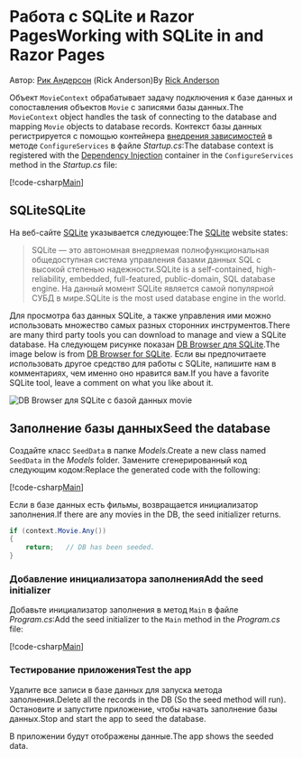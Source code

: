 # <a name="working-with-sqlite-in-and-razor-pages"></a><span data-ttu-id="d6a1e-101">Работа с SQLite и Razor Pages</span><span class="sxs-lookup"><span data-stu-id="d6a1e-101">Working with SQLite in and Razor Pages</span></span>

<span data-ttu-id="d6a1e-102">Автор: [Рик Андерсон](https://twitter.com/RickAndMSFT) (Rick Anderson)</span><span class="sxs-lookup"><span data-stu-id="d6a1e-102">By [Rick Anderson](https://twitter.com/RickAndMSFT)</span></span>

<span data-ttu-id="d6a1e-103">Объект `MovieContext` обрабатывает задачу подключения к базе данных и сопоставления объектов `Movie` с записями базы данных.</span><span class="sxs-lookup"><span data-stu-id="d6a1e-103">The `MovieContext` object handles the task of connecting to the database and mapping `Movie` objects to database records.</span></span> <span data-ttu-id="d6a1e-104">Контекст базы данных регистрируется с помощью контейнера [внедрения зависимостей](xref:fundamentals/dependency-injection) в методе `ConfigureServices` в файле *Startup.cs*:</span><span class="sxs-lookup"><span data-stu-id="d6a1e-104">The database context is registered with the [Dependency Injection](xref:fundamentals/dependency-injection) container in the `ConfigureServices` method in the *Startup.cs* file:</span></span>

[!code-csharp[Main](code/Startup.cs?name=snippet2&highlight=6-8)]

## <a name="sqlite"></a><span data-ttu-id="d6a1e-105">SQLite</span><span class="sxs-lookup"><span data-stu-id="d6a1e-105">SQLite</span></span>

<span data-ttu-id="d6a1e-106">На веб-сайте [SQLite](https://www.sqlite.org/) указывается следующее:</span><span class="sxs-lookup"><span data-stu-id="d6a1e-106">The [SQLite](https://www.sqlite.org/) website states:</span></span>

> <span data-ttu-id="d6a1e-107">SQLite — это автономная внедряемая полнофункциональная общедоступная система управления базами данных SQL с высокой степенью надежности.</span><span class="sxs-lookup"><span data-stu-id="d6a1e-107">SQLite is a self-contained, high-reliability, embedded, full-featured, public-domain, SQL database engine.</span></span> <span data-ttu-id="d6a1e-108">На данный момент SQLite является самой популярной СУБД в мире.</span><span class="sxs-lookup"><span data-stu-id="d6a1e-108">SQLite is the most used database engine in the world.</span></span>

<span data-ttu-id="d6a1e-109">Для просмотра баз данных SQLite, а также управления ими можно использовать множество самых разных сторонних инструментов.</span><span class="sxs-lookup"><span data-stu-id="d6a1e-109">There are many third party tools you can download to manage and view a SQLite database.</span></span> <span data-ttu-id="d6a1e-110">На следующем рисунке показан [DB Browser для SQLite](http://sqlitebrowser.org/).</span><span class="sxs-lookup"><span data-stu-id="d6a1e-110">The image below is from [DB Browser for SQLite](http://sqlitebrowser.org/).</span></span> <span data-ttu-id="d6a1e-111">Если вы предпочитаете использовать другое средство для работы с SQLite, напишите нам в комментариях, чем именно оно нравится вам.</span><span class="sxs-lookup"><span data-stu-id="d6a1e-111">If you have a favorite SQLite tool, leave a comment on what you like about it.</span></span>

![DB Browser для SQLite с базой данных movie](../../tutorials/first-mvc-app-xplat/working-with-sql/_static/dbb.png)

## <a name="seed-the-database"></a><span data-ttu-id="d6a1e-113">Заполнение базы данных</span><span class="sxs-lookup"><span data-stu-id="d6a1e-113">Seed the database</span></span>

<span data-ttu-id="d6a1e-114">Создайте класс `SeedData` в папке *Models*.</span><span class="sxs-lookup"><span data-stu-id="d6a1e-114">Create a new class named `SeedData` in the *Models* folder.</span></span> <span data-ttu-id="d6a1e-115">Замените сгенерированный код следующим кодом:</span><span class="sxs-lookup"><span data-stu-id="d6a1e-115">Replace the generated code with the following:</span></span>

[!code-csharp[Main](../../tutorials/first-mvc-app/start-mvc/sample/MvcMovie/Models/SeedData.cs?name=snippet_1)]

<span data-ttu-id="d6a1e-116">Если в базе данных есть фильмы, возвращается инициализатор заполнения.</span><span class="sxs-lookup"><span data-stu-id="d6a1e-116">If there are any movies in the DB, the seed initializer returns.</span></span>

```csharp
if (context.Movie.Any())
{
    return;   // DB has been seeded.
}
```

<a name="si"></a>
### <a name="add-the-seed-initializer"></a><span data-ttu-id="d6a1e-117">Добавление инициализатора заполнения</span><span class="sxs-lookup"><span data-stu-id="d6a1e-117">Add the seed initializer</span></span>

<span data-ttu-id="d6a1e-118">Добавьте инициализатор заполнения в метод `Main` в файле *Program.cs*:</span><span class="sxs-lookup"><span data-stu-id="d6a1e-118">Add the seed initializer to the `Main` method in the *Program.cs* file:</span></span>

[!code-csharp[Main](../../tutorials/first-mvc-app/start-mvc/sample/MvcMovie/Program.cs?highlight=6,16-32)]

### <a name="test-the-app"></a><span data-ttu-id="d6a1e-119">Тестирование приложения</span><span class="sxs-lookup"><span data-stu-id="d6a1e-119">Test the app</span></span>

<span data-ttu-id="d6a1e-120">Удалите все записи в базе данных для запуска метода заполнения.</span><span class="sxs-lookup"><span data-stu-id="d6a1e-120">Delete all the records in the DB (So the seed method will run).</span></span> <span data-ttu-id="d6a1e-121">Остановите и запустите приложение, чтобы начать заполнение базы данных.</span><span class="sxs-lookup"><span data-stu-id="d6a1e-121">Stop and start the app to seed the database.</span></span>
   
<span data-ttu-id="d6a1e-122">В приложении будут отображены данные.</span><span class="sxs-lookup"><span data-stu-id="d6a1e-122">The app shows the seeded data.</span></span>
